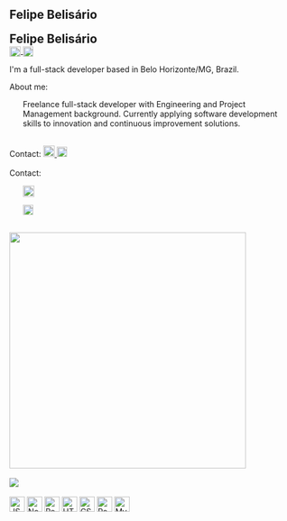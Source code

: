 ## Felipe Belisário

<div style="display: flex, flwx-wrap: no-wrap, justify-content: space-between, align-items: center, margin: 0 12px;">
  <h2 style="margin: 0">Felipe Belisário</h2>
  <div style="display: flex, align-items: center">
    <a href="mailto:fbelisario.dev@gmail.com" style="text-decoration: none, margin-left: 8px">
      <img height="18" width="20" src="https://upload.wikimedia.org/wikipedia/commons/thumb/8/8c/Gmail_Icon_%282013-2020%29.svg/2560px-Gmail_Icon_%282013-2020%29.svg.png" alt="Gmail Icon" style="vertical-align: middle" />
    </a>
    <a href="https://www.linkedin.com/in/felipebelisario" style="text-decoration: none, margin-left: 8px">
      <img height="18" width="18" src="https://cdn.jsdelivr.net/gh/devicons/devicon/icons/linkedin/linkedin-original.svg" alt="LinkedIn Icon" style="vertical-align: middle" />
    </a>
  </div>
</div>


I'm a full-stack developer based in Belo Horizonte/MG, Brazil.

About me:
  <ul>
    <span>Freelance full-stack developer with Engineering and Project Management background. Currently applying software development skills to innovation and continuous improvement solutions.</span>
  </ul>
  <br>
  
<div style="display: flex, align_items: center, margin: 0px 12px 0px 12px">  
  <span>Contact: </span>
  <a href="mailto:fbelisario.dev@gmail.com">
    <img heigth="18px" width="20px" src="https://upload.wikimedia.org/wikipedia/commons/thumb/8/8c/Gmail_Icon_%282013-2020%29.svg/2560px-Gmail_Icon_%282013-2020%29.svg.png" />
  </a>
  <a href="https://www.linkedin.com/in/felipebelisario">
    <img heigth="18px" width="18px" src="https://cdn.jsdelivr.net/gh/devicons/devicon/icons/linkedin/linkedin-original.svg" />
  </a>
</div>

<br>

<div style="display: flex, align-items: center, margin: 0 12">
  <span>Contact:</span>
  <ul>
    <a href="mailto:fbelisario.dev@gmail.com">
      <img heigth="18px" width="20px" src="https://upload.wikimedia.org/wikipedia/commons/thumb/8/8c/Gmail_Icon_%282013-2020%29.svg/2560px-Gmail_Icon_%282013-2020%29.svg.png" />
    </a>
  </ul>
  <ul>
    <a href="https://www.linkedin.com/in/felipebelisario" style="text-decoration: none;">
      <img height="18px" width="18px" src="https://cdn.jsdelivr.net/gh/devicons/devicon/icons/linkedin/linkedin-original.svg" alt="LinkedIn Icon" style="vertical-align: middle, margin-left: 8;" />
    </a>
  </ul>
</div>

<br>

<div heigth="180em" style="display: inline_block, margin: 12px">
  <a href="https://github.com/fsbelisario">
    <img heigth="100%" width="419" align="center" style="margin: 0 12px 0 0" src="https://github-readme-stats.vercel.app/api?username=fsbelisario&theme=dark&include_all_commits=true&count_private=true"/>
  </a>
</div>

<br>

<div heigth="180em" style="display: inline_block, margin: 12px">
  <a href="https://github.com/fsbelisario">
    <img heigth="100%" align="center" src="https://github-readme-stats.vercel.app/api/top-langs/?username=fsbelisario&langs_count=16&theme=dark"/>
  </a>
</div>
  
<div style="display: inline_block, margin: 12px">
  <br>
  <img align="center" alt="JS" title="JavaScript" heigth="20" width="27" src="https://cdn.jsdelivr.net/gh/devicons/devicon/icons/javascript/javascript-plain.svg"/>
  <img align="center" alt="NodeJS" title="NodeJS" heigth="20" width="27" src="https://cdn.jsdelivr.net/gh/devicons/devicon/icons/nodejs/nodejs-original.svg"/>
  <img align="center" alt="React" title="React" heigth="20" width="27" src="https://cdn.jsdelivr.net/gh/devicons/devicon/icons/react/react-original.svg"/>
  <img align="center" alt="HTML" title="HTML" heigth="20" width="27" src="https://cdn.jsdelivr.net/gh/devicons/devicon/icons/html5/html5-original.svg"/>
  <img align="center" alt="CSS" title="CSS" heigth="20" width="27" src="https://cdn.jsdelivr.net/gh/devicons/devicon/icons/css3/css3-original.svg"/>
  <img align="center" alt="PostgreSQL" title="PostgreSQL" heigth="20" width="27" src="https://cdn.jsdelivr.net/gh/devicons/devicon/icons/postgresql/postgresql-original.svg"/>
  <img align="center" alt="MySQL" title="MySQL" heigth="20"  width="27" src="https://cdn.jsdelivr.net/gh/devicons/devicon/icons/mysql/mysql-original.svg"/>
</div>
